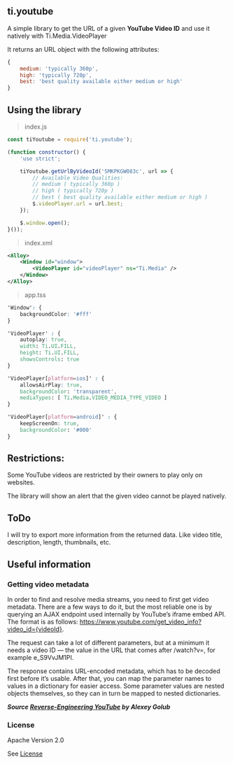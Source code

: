 ## ti.youtube

A simple library to get the URL of a given **YouTube Video ID** and use it natively with Ti.Media.VideoPlayer

It returns an URL object with the following attributes:

```javascript
{
    medium: 'typically 360p',
    high: 'typically 720p',
    best: 'best quality available either medium or high'
}
```

## Using the library
> index.js
```javascript
const tiYoutube = require('ti.youtube');

(function constructor() {
    'use strict';

    tiYoutube.getUrlByVideoId('SMKPKGW083c', url => {
        // Available Video Qualities:
        // medium ( typically 360p )
        // high ( typically 720p )
        // best ( best quality available either medium or high )
        $.videoPlayer.url = url.best;
    });

    $.window.open();
}());
```

> index.xml
```xml
<Alloy>
    <Window id="window">
        <VideoPlayer id="videoPlayer" ns="Ti.Media" />
    </Window>
</Alloy>
```

> app.tss
```css
'Window': {
    backgroundColor: '#fff'
}

'VideoPlayer' : {
    autoplay: true,
    width: Ti.UI.FILL,
    height: Ti.UI.FILL,
    showsControls: true
}

'VideoPlayer[platform=ios]' : {
    allowsAirPlay: true,
    backgroundColor: 'transparent',
    mediaTypes: [ Ti.Media.VIDEO_MEDIA_TYPE_VIDEO ]
}

'VideoPlayer[platform=android]' : {
    keepScreenOn: true,
    backgroundColor: '#000'
}
```

## Restrictions:
Some YouTube videos are restricted by their owners to play only on websites.

The library will show an alert that the given video cannot be played natively.

## ToDo
I will try to export more information from the returned data. Like video title, description, length, thumbnails, etc.

## Useful information
### Getting video metadata
In order to find and resolve media streams, you need to first get video metadata. There are a few ways to do it, but the most reliable one is by querying an AJAX endpoint used internally by YouTube’s iframe embed API. The format is as follows: https://www.youtube.com/get_video_info?video_id={videoId}.

The request can take a lot of different parameters, but at a minimum it needs a video ID — the value in the URL that comes after /watch?v=, for example e_S9VvJM1PI.

The response contains URL-encoded metadata, which has to be decoded first before it’s usable. After that, you can map the parameter names to values in a dictionary for easier access. Some parameter values are nested objects themselves, so they can in turn be mapped to nested dictionaries.

***Source [Reverse-Engineering YouTube](https://tyrrrz.me/blog/reverse-engineering-youtube) by Alexey Golub***

### License
Apache Version 2.0

See [License](https://github.com/appit-online/youtube-info-streams/blob/master/LICENSE)
